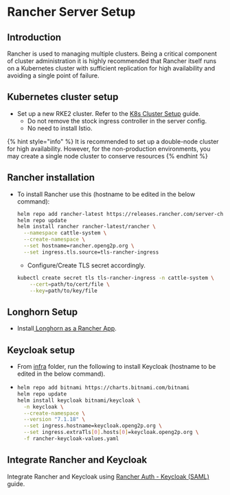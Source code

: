 # Rancher Server Setup

## Introduction

Rancher is used to managing multiple clusters. Being a critical component of cluster administration it is highly recommended that Rancher itself runs on a Kubernetes cluster with sufficient replication for high availability and avoiding a single point of failure.

## Kubernetes cluster setup

* Set up a new RKE2 cluster. Refer to the [K8s Cluster Setup](cluster-setup.md) guide.
  * Do not remove the stock ingress controller in the server config.
  * No need to install Istio.

{% hint style="info" %}
It is recommended to set up a double-node cluster for high availability. However, for the non-production environments, you may create a single node cluster to conserve resources
{% endhint %}

## Rancher installation

*   To install Rancher use this (hostname to be edited in the below command):

    ```bash
    helm repo add rancher-latest https://releases.rancher.com/server-charts/latest
    helm repo update
    helm install rancher rancher-latest/rancher \
      --namespace cattle-system \
      --create-namespace \
      --set hostname=rancher.openg2p.org \
      --set ingress.tls.source=tls-rancher-ingress
    ```

    * Configure/Create TLS secret accordingly.

    ```bash
    kubectl create secret tls tls-rancher-ingress -n cattle-system \
        --cert=path/to/cert/file \
        --key=path/to/key/file
    ```

## Longhorn Setup

* Install[ Longhorn as a Rancher App](https://longhorn.io/docs/1.3.2/deploy/install/install-with-rancher/).

## Keycloak setup

* From [infra](https://github.com/OpenG2P/openg2p-deployment/tree/main/infra) folder, run the following to install Keycloak (hostname to be edited in the below command).
* ```bash
  helm repo add bitnami https://charts.bitnami.com/bitnami
  helm repo update
  helm install keycloak bitnami/keycloak \
    -n keycloak \
    --create-namespace \
    --version "7.1.18" \
    --set ingress.hostname=keycloak.openg2p.org \
    --set ingress.extraTls[0].hosts[0]=keycloak.openg2p.org \
    -f rancher-keycloak-values.yaml
  ```

## Integrate Rancher and Keycloak

Integrate Rancher and Keycloak using [Rancher Auth - Keycloak (SAML)](https://docs.ranchermanager.rancher.io/how-to-guides/new-user-guides/authentication-permissions-and-global-configuration/authentication-config/configure-keycloak-saml) guide.
